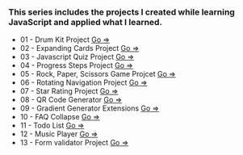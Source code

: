 ### This series includes the projects I created while learning JavaScript and applied what I learned.


- 01 - Drum Kit Project [Go => ](./1-Drum%20Kit%20Starting%20Files/)
- 02 - Expanding Cards Project [Go => ](./2-ExpandingCards/) 
- 03 - Javascript Quiz Project [Go => ](./3-Javascript%20Quiz%20Project/)
- 04 - Progress Steps Project [Go => ](./4-progressSteps/)
- 05 - Rock, Paper, Scissors Game Projcet [Go => ](./5-rockPaperScissors-Game/)
- 06 - Rotating Navigation Project [Go => ](./6-RotatingNavigation/)
- 07 - Star Rating Project [Go => ](./7-Star-Rating%20Projcet/)
- 08 - QR Code Generator [Go => ](./8-QR-code-generator/)
- 09 - Gradient Generator Extensions [Go => ](./9-Gradient%20Generator%20Extensions/)
- 10 - FAQ Collapse [Go => ](./10-FAQ%20Collapse/)
- 11 - Todo List [Go => ](./11%20-%20Todo%20List%20Project/)
- 12 - Music Player [Go => ](./12-music-player-project/)
- 13 - Form validator Project [Go => ](./13.form-validation/)